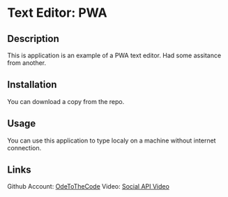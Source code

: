 # Text Editor: PWA

## Description

This is application is an example of a PWA text editor. Had some assitance from another.

## Installation

You can download a copy from the repo.

## Usage

You can use this application to type localy on a machine without internet connection.

## Links
Github Account: [OdeToTheCode](https://github.com/OdeToTheCode/)
Video: [Social API Video](https://drive.google.com/file/d/1OZHA3Sp6PJsEnB9qvjILPSCPQr1nkWNX/view?usp=sharing)

